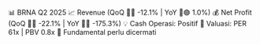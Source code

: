 📊 BRNA Q2 2025
📈 Revenue (QoQ 🔻🔴 -12.1% | YoY 🔼🟢 1.0%)
💰 Net Profit (QoQ 🔻🔴 -22.1% | YoY 🔻🔴 -175.3%)
💡 Cash Operasi: Positif
🧮 Valuasi: PER 61x | PBV 0.8x
🧱 Fundamental perlu dicermati
